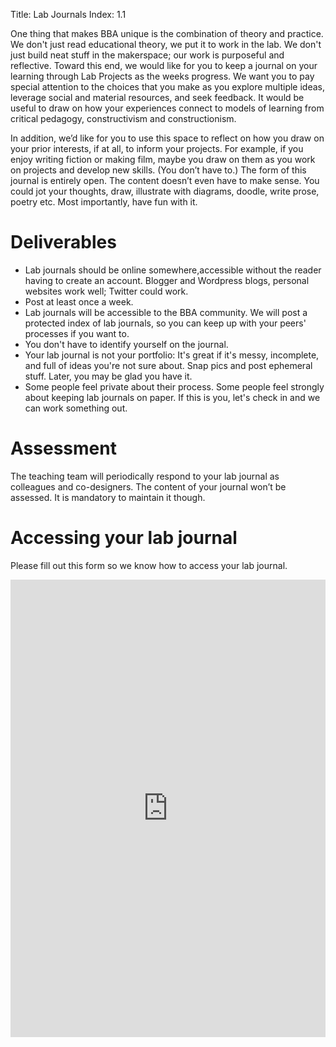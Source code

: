 Title: Lab Journals
Index: 1.1

One thing that makes BBA unique is the combination of theory and practice. We don't just read educational theory, we put it to work in the lab. We don't just build neat stuff in the makerspace; our work is purposeful and reflective. Toward this end, we would like for you to keep a journal on your learning through Lab Projects as the weeks progress. We want you to pay special attention to the choices that you make as you explore multiple ideas, leverage social and material resources, and seek feedback. It would be useful to draw on how your experiences connect to models of learning from critical pedagogy, constructivism and constructionism.

In addition, we’d like for you to use this space to reflect on how you draw on your prior interests, if at all, to inform your projects. For example, if you enjoy writing fiction or making film, maybe you draw on them as you work on projects and develop new skills. (You don’t have to.) The form of this journal is entirely open. The content doesn’t even have to make sense. You could jot your thoughts, draw, illustrate with diagrams, doodle, write prose, poetry etc. Most importantly, have fun with it.

# Deliverables

- Lab journals should be online somewhere,accessible without the reader having to create an account. Blogger and Wordpress blogs, personal websites work well; Twitter could work.
- Post at least once a week.
- Lab journals will be accessible to the BBA community. We will post a protected index of lab journals, so you can keep up with your peers' processes if you want to.
- You don't have to identify yourself on the journal.
- Your lab journal is not your portfolio: It's great if it's messy, incomplete, and full of ideas you're not sure about. Snap pics and post ephemeral stuff. Later, you may be glad you have it.
- Some people feel private about their process. Some people feel strongly about keeping lab journals on paper. If this is you, let's check in and we can work something out.

# Assessment

The teaching team will periodically respond to your lab journal as colleagues and co-designers. The content of your journal won’t be assessed. It is mandatory to maintain it though.

# Accessing your lab journal
<!-- 2020 -->
Please fill out this form so we know how to access your lab journal.
<iframe src="https://docs.google.com/forms/d/e/1FAIpQLScdyqjK44HEaavou9oumZAQg-mb04TNajOUv050b1RoXzQHHg/viewform?embedded=true" width="100%" height="732" frameborder="0" marginheight="0" marginwidth="0">Loading…</iframe>

<!-- 2019 -->
<!--
<iframe src="https://docs.google.com/forms/d/e/1FAIpQLSdM_YEBNIH36GWfKmITJQxhy87jCFCwg3yXq3JbbUbEYbkvVw/viewform?embedded=true" width="100%" height="732" frameborder="0" marginheight="0" marginwidth="0">Loading...</iframe>
-->
